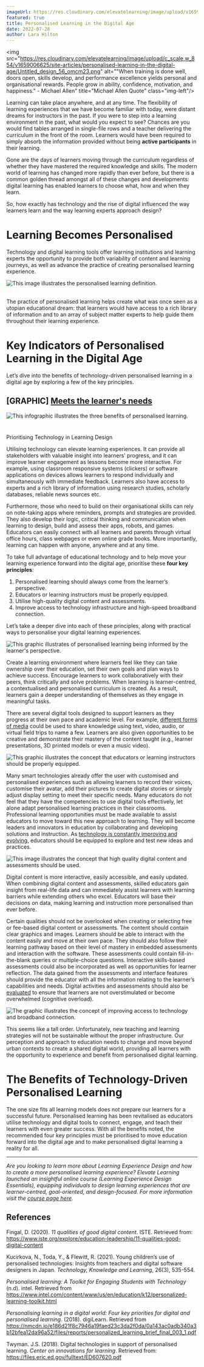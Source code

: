 ```yaml
---
imageUrl: https://res.cloudinary.com/elevatelearning/image/upload/v1659013569/site-articles/personalised-learning-in-the-digital-age/Blog_Banner_24_hjpyyr.png
featured: true
title: Personalised Learning in the Digital Age
date: 2022-07-28
author: Lara Hilton
---
```

<img src="https://res.cloudinary.com/elevatelearning/image/upload/c_scale,w_854/v1659006625/site-articles/personalised-learning-in-the-digital-age/Untitled_design_56_omcm23.png" alt=""When training is done well, doors open, skills develop, and performance excellence yields personal and organisational rewards. People grow in ability, confidence, motivation, and happiness." - Michael Allen" title="Michael Allen Quote" class="img-left"/>

Learning can take place anywhere, and at any time. The flexibility of learning experiences that we have become familiar with today, were distant dreams for instructors in the past. If you were to step into a learning environment in the past, what would you expect to see? Chances are you would find tables arranged in single-file rows and a teacher delivering the curriculum in the front of the room. Learners would have been required to simply absorb the information provided without being **active participants** in their learning. 

Gone are the days of learners moving through the curriculum regardless of whether they have mastered the required knowledge and skills. The modern world of learning has changed more rapidly than ever before, but there is a common golden thread amongst all of these changes and developments: digital learning has enabled learners to choose what, how and when they learn. 

So, how exactly has technology and the rise of digital influenced the way learners learn and the way learning experts approach design? 

# Learning Becomes Personalised

Technology and digital learning tools offer learning institutions and learning experts the opportunity to provide both variability of content and learning journeys, as well as advance the practice of creating personalised learning experience.

<img src="https://res.cloudinary.com/elevatelearning/image/upload/c_scale,w_850/v1659683922/site-articles/personalised-learning-in-the-digital-age/Personalised_Learning_-_Blog_Article_5_vtrmkj.png" alt="This image illustrates the personalised learning definition." title="Personalised Learning Definition" class="img-left"/>

</br>The practice of personalised learning helps create what was once seen as a utopian educational dream: that learners would have access to a rich library of information and to an array of subject matter experts to help guide them throughout their learning experience.

# Key Indicators of Personalised Learning in the Digital Age

Let’s dive into the benefits of technology-driven personalised learning in a digital age by exploring a few of the key principles.

## \[GRAPHIC] **[Meets the learner's needs](https://www.intel.com/content/www/us/en/education/k12/personalized-learning-toolkit.html)**

<img src="" alt="This infographic illustrates the three benefits of personalised learning." title="The Three Benefits of Personalised Learning" class="img-center"/>

# 
Prioritising Technology in Learning Design 

Utilising technology can elevate learning experiences. It can provide all stakeholders with valuable insight into learners’ progress, and it can improve learner engagement as lessons become more interactive. For example, using classroom responsive systems (clickers) or software applications on devices allows learners to respond individually and simultaneously with immediate feedback. Learners also have access to experts and a rich library of information using research studies, scholarly databases, reliable news sources etc.  

Furthermore, those who need to build on their organisational skills can rely on note-taking apps where reminders, prompts and strategies are provided. They also develop their logic, critical thinking and communication when learning to design, build and assess their apps, robots, and games. Educators can easily connect with all learners and parents through virtual office hours, class webpages or even online grade books. More importantly, learning can happen with anyone, anywhere and at any time.  

To take full advantage of educational technology and to help move your learning experience forward into the digital age, prioritise these **four key principles**: 

1. Personalised learning should always come from the learner’s perspective.
2. Educators or learning instructors must be properly equipped.
3. Utilise high-quality digital content and assessments.
4. Improve access to technology infrastructure and high-speed broadband connection.

Let’s take a deeper dive into each of these principles, along with practical ways to personalise your digital learning experiences. 

<img src="https://res.cloudinary.com/elevatelearning/image/upload/c_scale,w_750/v1659012230/site-articles/personalised-learning-in-the-digital-age/Personalised_Learning_-_Blog_Article_agzl34.png" alt="This graphic illustrates of personalised learning being informed by the learner's perspective." title="Personalised Learning Should Always Come From the Learner's Perspective" class="img-center"/>

Create a learning environment where learners feel like they can take ownership over their education, set their own goals and plan ways to achieve success. Encourage learners to work collaboratively with their peers, think critically and solve problems. When learning is learner-centred, a contextualised and personalised curriculum is created. As a result, learners gain a deeper understanding of themselves as they engage in meaningful tasks.

There are several digital tools designed to support learners as they progress at their own pace and academic level. For example, [different forms of media](https://files.eric.ed.gov/fulltext/ED607620.pdf) could be used to share knowledge using text, video, audio, or virtual field trips to name a few. Learners are also given opportunities to be creative and demonstrate their mastery of the content taught (e.g., learner presentations, 3D printed models or even a music video). 

<img src="https://res.cloudinary.com/elevatelearning/image/upload/c_scale,w_750/v1659012392/site-articles/personalised-learning-in-the-digital-age/Personalised_Learning_-_Blog_Article_1_uxdyco.png" alt="This graphic illustrates the concept that educators or learning instructors should be properly equipped." title="Educators or Learning Instructors Must Be Properly Equipped" class="img-center"/>

Many smart technologies already offer the user with customised and personalised experiences such as allowing learners to record their voices, customise their avatar, add their pictures to create digital stories or simply adjust display setting to meet their specific needs. Many educators do not feel that they have the competencies to use digital tools effectively, let alone adapt personalised learning practices in their classrooms. Professional learning opportunities must be made available to assist educators to move toward this new approach to learning. They will become leaders and innovators in education by collaborating and developing solutions and instruction. As [technology is constantly improving and evolving](https://nmcdn.io/e186d21f8c7946a19faed23c3da2f0da/0a143ac0adb340a3b12bfea12da96a52/files/reports/personalized_learning_brief_final_003_1.pdf), educators should be equipped to explore and test new ideas and practices.

<img src="https://res.cloudinary.com/elevatelearning/image/upload/c_scale,w_750/v1659012680/site-articles/personalised-learning-in-the-digital-age/Personalised_Learning_-_Blog_Article_2_lp4ctt.png" alt="This image illustrates the concept that high quality digital content and assessments should be used." title="Utilise High Quality Digital Content and Assessments" class="img-center"/>

Digital content is more interactive, easily accessible, and easily updated. When combining digital content and assessments, skilled educators gain insight from real-life data and can immediately assist learners with learning barriers while extending others who excel. Educators will base their decisions on data, making learning and instruction more personalised than ever before.

Certain qualities should not be overlooked when creating or selecting free or fee-based digital content or assessments. The content should contain clear graphics and images. Learners should be able to interact with the content easily and move at their own pace. They should also follow their learning pathway based on their level of mastery in embedded assessments and interaction with the software. These assessments could contain fill-in-the-blank queries or multiple-choice questions. Interactive skills-based assessments could also be incorporated as well as opportunities for learner reflection. The data gained from the assessments and interface features should provide the educator with all the information relating to the learner’s capabilities and needs. Digital activities and assessments should also be [evaluated](https://www.iste.org/explore/education-leadership/11-qualities-good-digital-content) to ensure that learners are not overstimulated or become overwhelmed (cognitive overload). 

<img src="https://res.cloudinary.com/elevatelearning/image/upload/c_scale,w_750/v1659012966/site-articles/personalised-learning-in-the-digital-age/Personalised_Learning_-_Blog_Article_3_af9bmp.png" alt="The graphic illustrates the concept of improving access to technology and broadband connection." title="Improve Access to Technology Infrastructure and High-Speed Broadband Connection" class="img-center"/>

This seems like a tall order. Unfortunately, new teaching and learning strategies will not be sustainable without the proper infrastructure. Our perception and approach to education needs to change and move beyond urban contexts to create a shared digital world, providing all learners with the opportunity to experience and benefit from personalised digital learning. 

# The Benefits of Technology-Driven Personalised Learning

The one size fits all learning models does not prepare our learners for a successful future. Personalised learning has been revitalised as educators utilise technology and digital tools to connect, engage, and teach their learners with even greater success. With all the benefits noted, the recommended four key principles must be prioritised to move education forward into the digital age and to make personalised digital learning a reality for all. 

- - -

*Are you looking to learn more about Learning Experience Design and how to create a more personalised learning experience? Elevate Learning launched an insightful online course (Learning Experience Design Essentials), equipping individuals to design learning experiences that are learner-centred, goal-oriented, and design-focused. For more information visit the [course page here](https://www.elevatelearning.org/insights/launching-learning-experience-design-essentials/).* 

## References

Fingal, D. (2020). *11 qualities of good digital content*. ISTE. Retrieved from: https://www.iste.org/explore/education-leadership/11-qualities-good-digital-content

Kucirkova, N., Toda, Y., & Flewitt, R. (2021). Young children’s use of personalised technologies: Insights from teachers and digital software designers in Japan. *Technology, Knowledge and Learning*, 26(3), 535-554.

*Personalised learning: A Toolkit for Engaging Students with Technology* (n.d). intel. Retrieved from https://www.intel.com/content/www/us/en/education/k12/personalized-learning-toolkit.html

*Personalising learning in a digital world: Four key priorities for digital and personalised learning*. (2018). digiLearn. Retrieved from https://nmcdn.io/e186d21f8c7946a19faed23c3da2f0da/0a143ac0adb340a3b12bfea12da96a52/files/reports/personalized_learning_brief_final_003_1.pdf

Twyman. J.S. (2018). Digital technologies in support of personalised learning. *Center on innovations for learning*. Retrieved from: https://files.eric.ed.gov/fulltext/ED607620.pdf